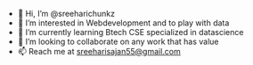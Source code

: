 - 👋 Hi, I’m @sreeharichunkz
- 👀 I’m interested in Webdevelopment and to play with data
- 🌱 I’m currently learning Btech CSE specialized in datascience
- 💞️ I’m looking to collaborate on any work that has value
- 📫 Reach me at sreeharisajan55@gmail.com

<!---
sreeharichunkz/sreeharichunkz is a ✨ special ✨ repository because its `README.md` (this file) appears on your GitHub profile.
You can click the Preview link to take a look at your changes.
--->
